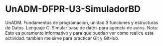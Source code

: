 # UnADM-DFPR-U3-SimuladorBD
UnADM.
Fundamentos de programacion, unidad 3 funciones y estructuras de Datos. Lenguaje C.
Simular base de datos para agencia de autos.
Nota: Esto es puramente informativo y para que puedan ver como realice esta actividad. tambien me sirve para practicar Git y GitHub.
